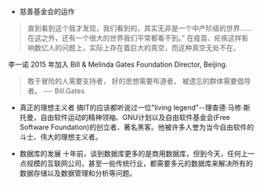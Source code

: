 * 慈善基金会的运作

> 直到看到这个我才发现，我们看到的，其实无非是一个中产阶级的世界……在这之外，还有一个很大的世界我们平常都看不到。” 在疫苗、疟疾这样影响数亿人的问题上，实际上存在着巨大的真空，而这种真空无处不在。

李一诺 2015 年加入 Bill & Melinda Gates Foundation Director, Beijing. 

> 敢于冒险的人需要支持者，
> 好的思想需要布道者，
> 被遗忘的群体需要倡导者。
>     --- Bill.Gates


* 真正的理想主义者
搞IT的应该都听说过一位"living legend"--理查德·马修·斯托曼，自由软件运动的精神领袖、GNU计划以及自由软件基金会(Free Software Foundation)的创立者、著名黑客。他被许多人誉为当今自由软件的斗士、伟大的理想主义者。

* 数据库的发展
十年前，谈到数据库更多的是商用数据库，但到今天，任何上一点规模的互联网公司，甚至一些传统行业，都需要多元的数据库来解决所有的数据存储以及数据管理和分析等问题。
